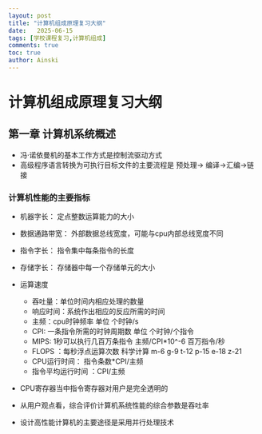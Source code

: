 ```yaml
---
layout: post
title: "计算机组成原理复习大纲"
date:   2025-06-15
tags: [学校课程复习,计算机组成]
comments: true
toc: true
author: Ainski
---
```

# 计算机组成原理复习大纲

## 第一章 计算机系统概述
- 冯·诺依曼机的基本工作方式是控制流驱动方式
- 高级程序语言转换为可执行目标文件的主要流程是 预处理-> 编译->汇编->链接
### 计算机性能的主要指标

- 机器字长： 定点整数运算能力的大小
- 数据通路带宽： 外部数据总线宽度，可能与cpu内部总线宽度不同
- 指令字长： 指令集中每条指令的长度
- 存储字长： 存储器中每一个存储单元的大小
- 运算速度
  - 吞吐量：单位时间内相应处理的数量
  - 响应时间：系统作出相应的反应所需的时间
  - 主频：cpu时钟频率 单位 个时钟/s
  - CPI: 一条指令所需的时钟周期数 单位 个时钟/个指令
  - MIPS: 1秒可以执行几百万条指令 主频/CPI*10^-6 百万指令/秒
  - FLOPS ：每秒浮点运算次数 科学计算 m-6 g-9 t-12 p-15 e-18 z-21
  - CPU运行时间： 指令条数*CPI/主频 
  - 指令平均运行时间 ：CPI/主频

- CPU寄存器当中指令寄存器对用户是完全透明的
- 从用户观点看，综合评价计算机系统性能的综合参数是吞吐率
- 设计高性能计算机的主要途径是采用并行处理技术